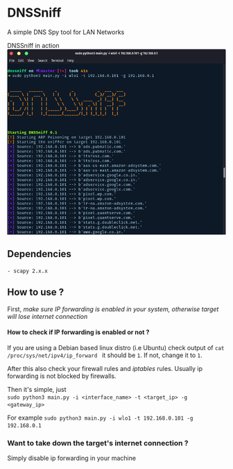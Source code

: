 # DNSSniff
A simple DNS Spy tool for LAN Networks


DNSSniff in action
![alt text](img/in_action.png)

## Dependencies
```
- scapy 2.x.x
```

## How to use ?
First,
*make sure IP forwarding is enabled in your system, otherwise target will lose internet connection*

#### How to check if IP forwarding is enabled or not ?
If you are using a Debian based linux distro (i.e Ubuntu) check output of
`cat /proc/sys/net/ipv4/ip_forward ` it should be `1`. If not, change it to `1`.

After this also check your firewall rules and *iptables* rules.
Usually ip forwarding is not blocked by firewalls.

Then it's simple, just  
`sudo python3 main.py -i <interface_name> -t <target_ip> -g <gateway_ip>`

For example `sudo python3 main.py -i wlo1 -t 192.168.0.101 -g 192.168.0.1`


### Want to take down the target's internet connection ?
Simply disable ip forwarding in your machine